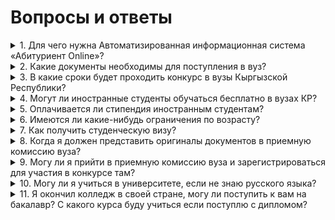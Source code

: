 # Вопросы и ответы

<details>
  <summary>1. Для чего нужна Автоматизированная информационная система «Абитуриент Online»?</summary>

Автоматизированная информационная система «Абитуриент Online» создана в целях:

- Обеспечения иностранных абитуриентов возможностью подачи заявления на участие в конкурсе на зачисление в вузы КР в электронной форме;
- Ознакомления, выбора вуза и специальности, а также для обеспечения обратной связи;
- Создания централизованного учета подаваемых заявлений для участия в конкурсе, путем автоматизации процессов сбора, а также формирования рейтинговых списков абитуриентов.

</details>

<details>
  <summary>2. Какие документы необходимы для поступления в вуз?</summary>

Для поступления в вуз необходимы следующие документы:

- Загранпаспорт;
- Документ об образовании (свидетельство, сертификат, аттестат или диплом);
- Заявление (после отбора);
- Перевод на кыргызский или русский язык, загранпаспорт и документ об образовании, заверенные нотариально;
- Справка с МОН КР о соответствии уровню содержания образования (после отбора).

</details>

<details>
  <summary>3. В какие сроки будет проходить конкурс в вузы Кыргызской Республики?</summary>

Сроки проведения конкурса каждый вуз самостоятельно указывает время и место проведения вступительных испытаний. Следите за сообщениями, отправленными Вам в личный кабинет, или свяжитесь для получения информации с ответственными лицами вуза — их контакты указаны на каждой специальности.

</details>

<details>
  <summary>4. Могут ли иностранные студенты обучаться бесплатно в вузах КР?</summary>

Да, могут. Только граждане государств России, Белоруссии, Казахстана и Таджикистана, с которыми подписан договор с Кыргызской Республикой на государственном уровне. Для этого необходимо сдавать общереспубликанское тестирование (ОРТ). Вся информация по адресу: [https://2020.edu.gov.kg/vuz](https://2020.edu.gov.kg/vuz)

</details>

<details>
  <summary>5. Оплачивается ли стипендия иностранным студентам?</summary>

Да, если вы поступили через ОРТ (пункт 4) на бюджетную форму обучения. В остальных случаях иностранным студентам стипендия не предусмотрена.

</details>

<details>
  <summary>6. Имеются ли какие-нибудь ограничения по возрасту?</summary>

Никаких возрастных ограничений нет.

</details>

<details>
  <summary>7. Как получить студенческую визу?</summary>

После прохождения вступительных испытаний оформляется приглашение для получения въездной студенческой визы через электронный портал МИД КР: [e-visa.gov.kg](https://e-visa.gov.kg)

По прибытию каждый студент подписывает договор с вузом, в котором указаны его права и обязанности. Договор заключается в начале учебного года.

</details>

<details>
  <summary>8. Когда я должен представить оригиналы документов в приемную комиссию вуза?</summary>

Оригиналы документов Вы обязаны представить в начале учебного года.

</details>

<details>
  <summary>9. Могу ли я прийти в приемную комиссию вуза и зарегистрироваться для участия в конкурсе там?</summary>

Да, можете. У отдельных вузов есть официальные «представители», которые помогут. Только требуйте документ, подтверждающий их полномочия. В системе можно увидеть контактные номера телефонов членов приемной комиссии вуза для консультации.

</details>

<details>
  <summary>10. Могу ли я учиться в университете, если не знаю русского языка?</summary>

Да, можете. Есть специальности с обучением на английском, кыргызском и турецком языках.

</details>

<details>
  <summary>11. Я окончил колледж в своей стране, могу ли поступить к вам на бакалавр? С какого курса буду учиться если поступлю с дипломом?</summary>

Специальная комиссия вуза, изучив Ваши предметы, определит ваш курс.

</details>

